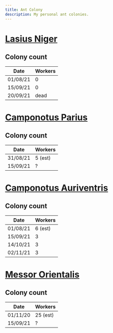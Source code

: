 ```yaml
---
title: Ant Colony
description: My personal ant colonies.
---
```


# [Lasius Niger](careguide/lasius_niger.md)

## Colony count

| Date      | Workers |
| ----------| ------- |
| 01/08/21  | 0       |
| 15/09/21  | 0       |
| 20/09/21  | dead    |


# [Camponotus Parius](careguide/camponotus_parius.md)

## Colony count

| Date      | Workers |
| ----------| ------- |
| 31/08/21  | 5 (est)|
| 15/09/21  | ?       |


# [Camponotus Auriventris](careguide/camponotus_auriventris.md)

## Colony count

| Date      | Workers |
| ----------| ------- |
| 01/08/21  | 6 (est) |
| 15/09/21  | 3       |
| 14/10/21  | 3       |
| 02/11/21  | 3       |

# [Messor Orientalis](careguide/messor_orientalis.md)

## Colony count

| Date      | Workers |
| ----------| ------- |
| 01/11/20  | 25 (est)|
| 15/09/21  | ?       |
